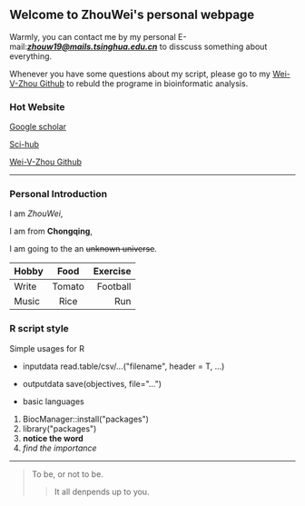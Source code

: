 ## Welcome to ZhouWei's personal webpage

Warmly, you can contact me by my personal E-mail:***zhouw19@mails.tsinghua.edu.cn*** to disscuss something about everything.

Whenever you have some questions about my script, please go to my [Wei-V-Zhou Github](https://github.com/Wei-V-Zhou) to rebuld the programe in bioinformatic analysis.

### Hot Website

[Google scholar](https://x.glgoo.top/scholar?hl=zh-CN&as_sdt=0%2C5&q=&btnG=)

[Sci-hub](http://www.sci-hub.tw/)

[Wei-V-Zhou Github](https://github.com/Wei-V-Zhou)

***
### Personal Introduction

I am *ZhouWei*,

I am from **Chongqing**,

I am going to the an ~~unknown universe~~.

Hobby|Food|Exercise
--|:--:|--:
Write|Tomato|Football
Music|Rice|Run

### R script style

Simple usages for R

- inputdata
read.table/csv/...("filename", header = T, ...)

- outputdata
save(objectives, file="...")

- basic languages
1. BiocManager::install("packages")
2. library("packages")
3. **notice the word**
4. _find the importance_


***
>To be, or not to be.
>> It all denpends up to you.
